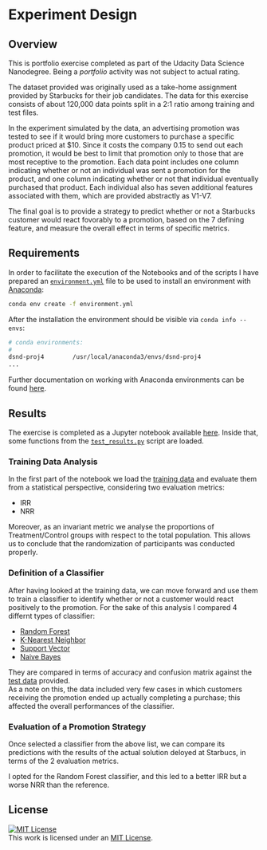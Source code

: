 # Experiment Design

## Overview
This is portfolio exercise completed as part of the Udacity Data Science Nanodegree. Being a _portfolio_ activity was not subject to actual rating.  

The dataset provided was originally used as a take-home assignment provided by Starbucks for their job candidates. The data for this exercise consists of about 120,000 data points split in a 2:1 ratio among training and test files. 

In the experiment simulated by the data, an advertising promotion was tested to see if it would bring more customers to purchase a specific product priced at $10. Since it costs the company 0.15 to send out each promotion, it would be best to limit that promotion only to those that are most receptive to the promotion. 
Each data point includes one column indicating whether or not an individual was sent a promotion for the product, and one column indicating whether or not that individual eventually purchased that product. Each individual also has seven additional features associated with them, which are provided abstractly as V1-V7.

The final goal is to provide a strategy to predict whether or not a Starbucks customer would react fovorably to a promotion, based on the 7 defining feature, and measure the overall effect in terms of specific metrics.

## Requirements
In order to facilitate the execution of the Notebooks and of the scripts I have prepared an [`environment.yml`](./environment.yml) file to be used to install an environment with [Anaconda](https://www.continuum.io/downloads):

```sh
conda env create -f environment.yml
```

After the installation the environment should be visible via `conda info --envs`:

```sh
# conda environments:
#
dsnd-proj4        /usr/local/anaconda3/envs/dsnd-proj4
...

```

Further documentation on working with Anaconda environments can be found [here](https://docs.conda.io/projects/conda/en/latest/user-guide/tasks/manage-environments.html). 

## Results
The exercise is completed as a Jupyter notebook available [here](./Starbucks.ipynb). Inside that, some functions from the [`test_results.py`](./test_results.py) script are loaded.

### Training Data Analysis
In the first part of the notebook we load the [training data](./trainig.csv) and evaluate them from a statistical perspective, considering two evaluation metrics:

* IRR
* NRR

Moreover, as an invariant metric we analyse the proportions of Treatment/Control groups with respect to the total population. This allows us to conclude that the randomization of participants was conducted properly.

### Definition of a Classifier
After having looked at the training data, we can move forward and use them to train a classifier to identify whether or not a customer would react positively to the promotion.
For the sake of this analysis I compared 4 differnt types of classifier:

* [Random Forest](https://scikit-learn.org/stable/modules/generated/sklearn.ensemble.RandomForestClassifier.html)
* [K-Nearest Neighbor](https://scikit-learn.org/stable/modules/generated/sklearn.neighbors.KNeighborsClassifier.html)
* [Support Vector](https://scikit-learn.org/stable/modules/generated/sklearn.svm.SVC.html)
* [Naive Bayes](https://scikit-learn.org/stable/modules/naive_bayes.html)

They are compared in terms of accuracy and confusion matrix against the [test data](./Test.csv) provided.  
As a note on this, the data included very few cases in which customers receiving the promotion ended up actually completing a purchase; this affected the overall performances of the classifier.

### Evaluation of a Promotion Strategy
Once selected a classifier from the above list, we can compare its predictions with the results of the actual solution deloyed at Starbucs, in terms of the 2 evaluation metrics.

I opted for the Random Forest classifier, and this led to a better IRR but a worse NRR than the reference.



## License
 <a rel="license" href="https://opensource.org/licenses/MIT"><img alt="MIT License" style="border-width:0" src="https://img.shields.io/badge/License-MIT-yellow.svg" /></a><br />This work is licensed under an <a rel="license" href="https://opensource.org/licenses/MIT">MIT License</a>.
